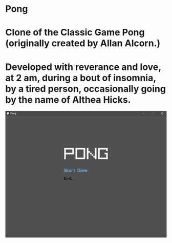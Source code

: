 # Pong

# Clone of the Classic Game Pong (originally created by Allan Alcorn.)
# Developed with reverance and love, at 2 am, during a bout of insomnia, by a tired person, occasionally going by the name of Althea Hicks.

![Start Menu](./images/screenshot_1.PNG)
